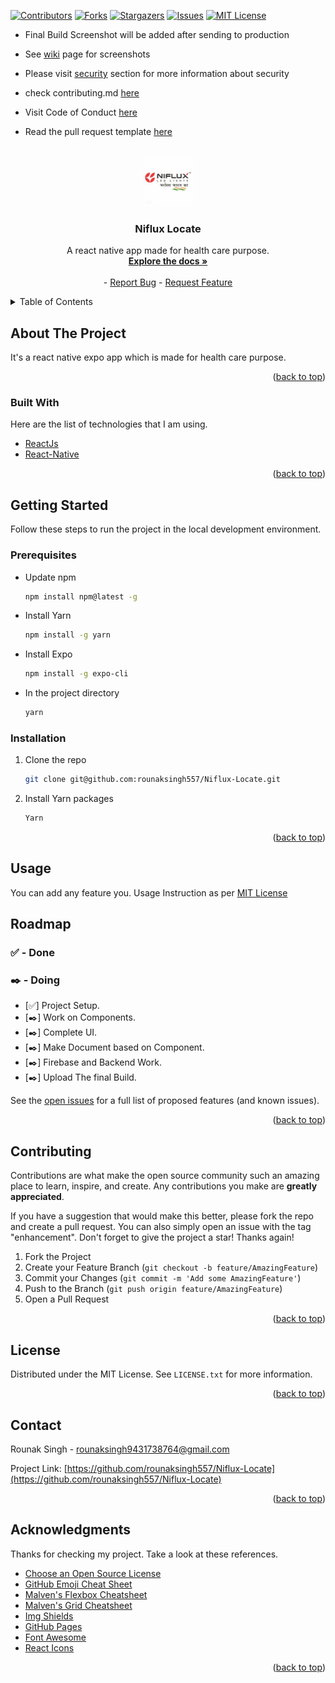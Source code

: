 <div id="top"></div>

<!-- PROJECT SHIELDS -->
<!--
*** I'm using markdown "reference style" links for readability.
*** Reference links are enclosed in brackets [ ] instead of parentheses ( ).
*** See the bottom of this document for the declaration of the reference variables
*** for contributors-url, forks-url, etc. This is an optional, concise syntax you may use.
*** https://www.markdownguide.org/basic-syntax/#reference-style-links
-->

[![Contributors][contributors-shield]][contributors-url]
[![Forks][forks-shield]][forks-url]
[![Stargazers][stars-shield]][stars-url]
[![Issues][issues-shield]][issues-url]
[![MIT License][license-shield]][license-url]

- Final Build Screenshot will be added after sending to production

- See [wiki](https://github.com/rounaksingh557/Niflux-Locate/wiki) page for screenshots 

- Please visit [security](https://github.com/rounaksingh557/Niflux-Locate/security/policy) section for more information about security

- check contributing.md [here](https://github.com/rounaksingh557/Niflux-Locate/blob/master/CONTRIBUTING.md)

- Visit Code of Conduct [here](https://github.com/rounaksingh557/Niflux-Locate/blob/master/CODE_OF_CONDUCT.md)

- Read the pull request template [here](https://github.com/rounaksingh557/Niflux-Locate/blob/master/.github/Pull_request_template.md)

<!-- PROJECT LOGO -->
<br />
<div align="center">
  <a href="https://github.com/rounaksingh557/Niflux-Locate">
    <img src="./assets/Images/Niflux-logo-main.jpg" alt="Logo" width="80" height="80">
  </a>

  <h3 align="center">Niflux Locate</h3>

  <p align="center">
    A react native app made for health care purpose.
    <br />
    <a href="https://github.com/rounaksingh557/Niflux-Locate#readme"><strong>Explore the docs »</strong></a>
    <br />
    <br />
    -
    <a href="https://github.com/rounaksingh557/Niflux-Locate/issues">Report Bug</a>
    -
    <a href="https://github.com/rounaksingh557/Niflux-Locate/issues">Request Feature</a>
  </p>
</div>

<!-- TABLE OF CONTENTS -->
<details>
  <summary>Table of Contents</summary>
  <ol>
    <li>
      <a href="#about-the-project">About The Project</a>
      <ul>
        <li><a href="#built-with">Built With</a></li>
      </ul>
    </li>
    <li>
      <a href="#getting-started">Getting Started</a>
      <ul>
        <li><a href="#prerequisites">Prerequisites</a></li>
        <li><a href="#installation">Installation</a></li>
      </ul>
    </li>
    <li><a href="#usage">Usage</a></li>
    <li><a href="#roadmap">Roadmap</a></li>
    <li><a href="#contributing">Contributing</a></li>
    <li><a href="#license">License</a></li>
    <li><a href="#contact">Contact</a></li>
    <li><a href="#acknowledgments">Acknowledgments</a></li>
  </ol>
</details>

<!-- ABOUT THE PROJECT -->

## About The Project

It's a react native expo app which is made for health care purpose.

<p align="right">(<a href="#top">back to top</a>)</p>

### Built With

Here are the list of technologies that I am using.

- [ReactJs](https://reactjs.org/)
- [React-Native](https://reactnative.dev/)

<p align="right">(<a href="#top">back to top</a>)</p>

<!-- GETTING STARTED -->

## Getting Started

Follow these steps to run the project in the local development environment.

### Prerequisites

- Update npm

  ```sh
  npm install npm@latest -g
  ```

- Install Yarn
  ```sh
  npm install -g yarn
  ```
- Install Expo
  ```sh
  npm install -g expo-cli
  ```
- In the project directory
  ```sh
  yarn
  ```

### Installation

1. Clone the repo
   ```sh
   git clone git@github.com:rounaksingh557/Niflux-Locate.git
   ```
1. Install Yarn packages
   ```sh
   Yarn
   ```

<p align="right">(<a href="#top">back to top</a>)</p>

<!-- USAGE EXAMPLES -->

## Usage

You can add any feature you. Usage Instruction as per [MIT License](https://github.com/rounaksingh557/Niflux-Locate/blob/master/LICENSE.txt)

<!-- ROADMAP -->

## Roadmap

### ✅ - Done

### ✒️ - Doing

- [✅] Project Setup.
- [✒️] Work on Components.
- [✒️] Complete UI.
- [✒️] Make Document based on Component.
- [✒️] Firebase and Backend Work.
- [✒️] Upload The final Build.

See the [open issues](https://github.com/rounaksingh557/Niflux-Locate/issues) for a full list of proposed features (and known issues).

<p align="right">(<a href="#top">back to top</a>)</p>

<!-- CONTRIBUTING -->

## Contributing

Contributions are what make the open source community such an amazing place to learn, inspire, and create. Any contributions you make are **greatly appreciated**.

If you have a suggestion that would make this better, please fork the repo and create a pull request. You can also simply open an issue with the tag "enhancement".
Don't forget to give the project a star! Thanks again!

1. Fork the Project
2. Create your Feature Branch (`git checkout -b feature/AmazingFeature`)
3. Commit your Changes (`git commit -m 'Add some AmazingFeature'`)
4. Push to the Branch (`git push origin feature/AmazingFeature`)
5. Open a Pull Request

<p align="right">(<a href="#top">back to top</a>)</p>

<!-- LICENSE -->

## License

Distributed under the MIT License. See `LICENSE.txt` for more information.

<p align="right">(<a href="#top">back to top</a>)</p>

<!-- CONTACT -->

## Contact

Rounak Singh - rounaksingh9431738764@gmail.com

Project Link: [https://github.com/rounaksingh557/Niflux-Locate](https://github.com/rounaksingh557/Niflux-Locate)

<p align="right">(<a href="#top">back to top</a>)</p>

<!-- ACKNOWLEDGMENTS -->

## Acknowledgments

Thanks for checking my project. Take a look at these references.

- [Choose an Open Source License](https://choosealicense.com)
- [GitHub Emoji Cheat Sheet](https://www.webpagefx.com/tools/emoji-cheat-sheet)
- [Malven's Flexbox Cheatsheet](https://flexbox.malven.co/)
- [Malven's Grid Cheatsheet](https://grid.malven.co/)
- [Img Shields](https://shields.io)
- [GitHub Pages](https://pages.github.com)
- [Font Awesome](https://fontawesome.com)
- [React Icons](https://react-icons.github.io/react-icons/search)

<p align="right">(<a href="#top">back to top</a>)</p>

<!-- MARKDOWN LINKS & IMAGES -->
<!-- https://www.markdownguide.org/basic-syntax/#reference-style-links -->

[contributors-shield]: https://img.shields.io/github/contributors/rounaksingh557/Niflux-Locate.svg?style=for-the-badge
[contributors-url]: https://github.com/rounaksingh557/Niflux-Locate/graphs/contributors
[forks-shield]: https://img.shields.io/github/forks/rounaksingh557/Niflux-Locate.svg?style=for-the-badge
[forks-url]: https://github.com/rounaksingh557/Niflux-Locate/network/members
[stars-shield]: https://img.shields.io/github/stars/rounaksingh557/Niflux-Locate.svg?style=for-the-badge
[stars-url]: https://github.com/rounaksingh557/Niflux-Locate/stargazers
[issues-shield]: https://img.shields.io/github/issues/rounaksingh557/Niflux-Locate.svg?style=for-the-badge
[issues-url]: https://github.com/rounaksingh557/Niflux-Locate/issues
[license-shield]: https://img.shields.io/github/license/rounaksingh557/Niflux-Locate.svg?style=for-the-badge
[license-url]: https://github.com/rounaksingh557/Niflux-Locate/blob/master/LICENSE.txt
